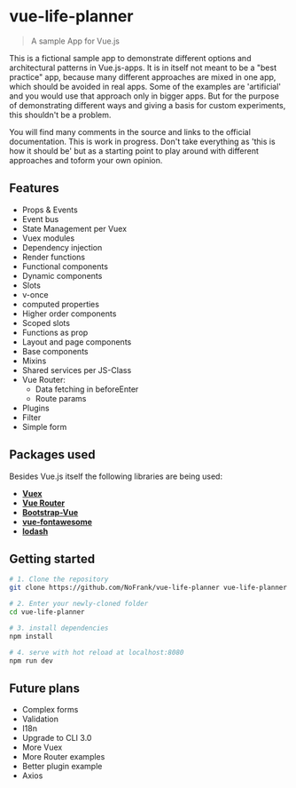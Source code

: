 # vue-life-planner

> A sample App for Vue.js

This is a fictional sample app to demonstrate different options and architectural patterns in Vue.js-apps.
It is in itself not meant to be a "best practice" app, because many different approaches are mixed in one app,
which should be avoided in real apps. Some of the examples are 'artificial' and you would use that approach only
in bigger apps. But for the purpose of demonstrating different ways and giving a basis for custom experiments,
this shouldn't be a problem.

You will find many comments in the source and links to the official documentation. This is work in progress. Don't
take everything as 'this is how it should be' but as a starting point to play around with different approaches and toform your own opinion.

## Features

* Props & Events
* Event bus
* State Management per Vuex
* Vuex modules
* Dependency injection
* Render functions
* Functional components
* Dynamic components
* Slots
* v-once
* computed properties
* Higher order components
* Scoped slots
* Functions as prop
* Layout and page components
* Base components
* Mixins
* Shared services per JS-Class
* Vue Router:
  * Data fetching in beforeEnter
  * Route params
* Plugins
* Filter
* Simple form

## Packages used

Besides Vue.js itself the following libraries are being used:

* [**Vuex**](https://vuex.vuejs.org/)
* [**Vue Router**](https://router.vuejs.org/)
* [**Bootstrap-Vue**](https://bootstrap-vue.js.org/)
* [**vue-fontawesome**](https://github.com/FortAwesome/vue-fontawesome)
* [**lodash**](https://lodash.com/)

## Getting started

``` bash
# 1. Clone the repository
git clone https://github.com/NoFrank/vue-life-planner vue-life-planner

# 2. Enter your newly-cloned folder
cd vue-life-planner

# 3. install dependencies
npm install

# 4. serve with hot reload at localhost:8080
npm run dev

```

## Future plans

* Complex forms
* Validation
* I18n
* Upgrade to CLI 3.0
* More Vuex
* More Router examples
* Better plugin example
* Axios

